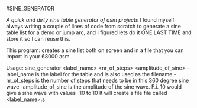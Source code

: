 #SINE_GENERATOR

*A quick and dirty sine table generator of asm projects*
I found myself always writing a couple of lines of code from scratch to generate a sine table list for a demo or jump arc, and I figured lets do it ONE LAST TIME and store it so I can reuse this.

This program: creates a sine list both on screen and in a file that you can import in your 68000 asm

Usage: sine_generator <label_name> <nr_of_steps> <amplitude_of_sine>
-label_name is the label for the table and is also used as the filename
-nr_of_steps is the number of steps that needs to be in this 360 degree sine wave
-amplitude_of_sine is the amplitude of the sine wave. F.i. 10 would give a sine wave with values -10 to 10
It will create a file file called <label_name>.s